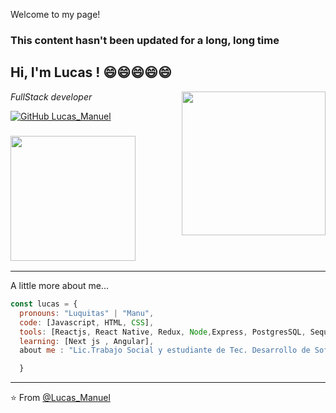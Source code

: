 Welcome to my page!

<h3>This content hasn't been updated for a long, long time</h3>

<h2> Hi, I'm Lucas ! 😄😄😄😄😄 </h2>
<img align='right' src="https://e7.pngegg.com/pngimages/951/938/png-clipart-programmer-computer-programming-computer-software-allergy-miscellaneous-furniture-thumbnail.png" width="230" >
<p><em> FullStack developer 
</em></p>


[![GitHub Lucas_Manuel](https://img.shields.io/github/followers/LucasManuel?label=follow&style=social)](https://github.com/Lucas-aquiles)


### <div >  <img src="https://media2.giphy.com/media/IwAZ6dvvvaTtdI8SD5/giphy.gif?cid=790b76118f20a463272814ed6d7c3d72263bbb9e9fedcd23&rid=giphy.gif&ct=g" width="200"> </div>
<hr/>
A little more about me...  

```javascript
const lucas = {
  pronouns: "Luquitas" | "Manu",
  code: [Javascript, HTML, CSS],
  tools: [Reactjs, React Native, Redux, Node,Express, PostgresSQL, Sequelize,Firebase,TypesCript,Nextjs,Expo, Styled-Components,Sass,Material Design, Figma],
  learning: [Next js , Angular],
  about me : "Lic.Trabajo Social y estudiante de Tec. Desarrollo de Software"

  }
```


---

⭐️ From [@Lucas_Manuel](https://github.com/Lucas-aquiles)

